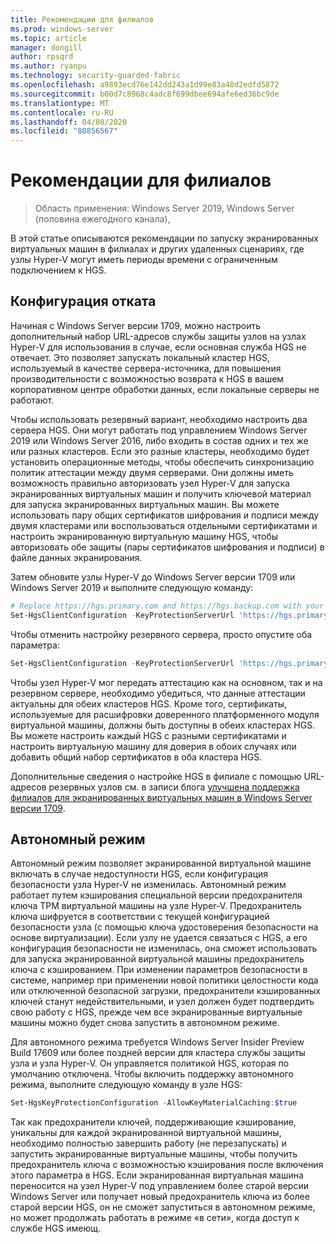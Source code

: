```yaml
---
title: Рекомендации для филиалов
ms.prod: windows-server
ms.topic: article
manager: dongill
author: rpsqrd
ms.author: ryanpu
ms.technology: security-guarded-fabric
ms.openlocfilehash: a9893ecd76e142dd243a1d99e83a48d2edfd5872
ms.sourcegitcommit: b00d7c8968c4adc8f699dbee694afe6ed36bc9de
ms.translationtype: MT
ms.contentlocale: ru-RU
ms.lasthandoff: 04/08/2020
ms.locfileid: "80856567"
---
```

# <a name="branch-office-considerations"></a>Рекомендации для филиалов

> Область применения: Windows Server 2019, Windows Server (половина ежегодного канала), 

В этой статье описываются рекомендации по запуску экранированных виртуальных машин в филиалах и других удаленных сценариях, где узлы Hyper-V могут иметь периоды времени с ограниченным подключением к HGS.

## <a name="fallback-configuration"></a>Конфигурация отката

Начиная с Windows Server версии 1709, можно настроить дополнительный набор URL-адресов службы защиты узлов на узлах Hyper-V для использования в случае, если основная служба HGS не отвечает.
Это позволяет запускать локальный кластер HGS, используемый в качестве сервера-источника, для повышения производительности с возможностью возврата к HGS в вашем корпоративном центре обработки данных, если локальные серверы не работают.

Чтобы использовать резервный вариант, необходимо настроить два сервера HGS. Они могут работать под управлением Windows Server 2019 или Windows Server 2016, либо входить в состав одних и тех же или разных кластеров. Если это разные кластеры, необходимо будет установить операционные методы, чтобы обеспечить синхронизацию политик аттестации между двумя серверами. Они должны иметь возможность правильно авторизовать узел Hyper-V для запуска экранированных виртуальных машин и получить ключевой материал для запуска экранированных виртуальных машин. Вы можете использовать пару общих сертификатов шифрования и подписи между двумя кластерами или воспользоваться отдельными сертификатами и настроить экранированную виртуальную машину HGS, чтобы авторизовать обе защиты (пары сертификатов шифрования и подписи) в файле данных экранирования.

Затем обновите узлы Hyper-V до Windows Server версии 1709 или Windows Server 2019 и выполните следующую команду:
```powershell
# Replace https://hgs.primary.com and https://hgs.backup.com with your own domain names and protocols
Set-HgsClientConfiguration -KeyProtectionServerUrl 'https://hgs.primary.com/KeyProtection' -AttestationServerUrl 'https://hgs.primary.com/Attestation' -FallbackKeyProtectionServerUrl 'https://hgs.backup.com/KeyProtection' -FallbackAttestationServerUrl 'https://hgs.backup.com/Attestation'
```

Чтобы отменить настройку резервного сервера, просто опустите оба параметра:
```powershell
Set-HgsClientConfiguration -KeyProtectionServerUrl 'https://hgs.primary.com/KeyProtection' -AttestationServerUrl 'https://hgs.primary.com/Attestation'
```

Чтобы узел Hyper-V мог передать аттестацию как на основном, так и на резервном сервере, необходимо убедиться, что данные аттестации актуальны для обеих кластеров HGS.
Кроме того, сертификаты, используемые для расшифровки доверенного платформенного модуля виртуальной машины, должны быть доступны в обеих кластерах HGS.
Вы можете настроить каждый HGS с разными сертификатами и настроить виртуальную машину для доверия в обоих случаях или добавить общий набор сертификатов в оба кластера HGS.

Дополнительные сведения о настройке HGS в филиале с помощью URL-адресов резервных узлов см. в записи блога [улучшена поддержка филиалов для экранированных виртуальных машин в Windows Server версии 1709](https://blogs.technet.microsoft.com/datacentersecurity/2017/11/15/improved-branch-office-support-for-shielded-vms-in-windows-server-version-1709/).


## <a name="offline-mode"></a>Автономный режим

Автономный режим позволяет экранированной виртуальной машине включать в случае недоступности HGS, если конфигурация безопасности узла Hyper-V не изменилась.
Автономный режим работает путем кэширования специальной версии предохранителя ключа TPM виртуальной машины на узле Hyper-V.
Предохранитель ключа шифруется в соответствии с текущей конфигурацией безопасности узла (с помощью ключа удостоверения безопасности на основе виртуализации).
Если узлу не удается связаться с HGS, а его конфигурация безопасности не изменилась, она сможет использовать для запуска экранированной виртуальной машины предохранитель ключа с кэшированием.
При изменении параметров безопасности в системе, например при применении новой политики целостности кода или отключенной безопасной загрузки, предохранители кэшированных ключей станут недействительными, и узел должен будет подтвердить свою работу с HGS, прежде чем все экранированные виртуальные машины можно будет снова запустить в автономном режиме.

Для автономного режима требуется Windows Server Insider Preview Build 17609 или более поздней версии для кластера службы защиты узла и узла Hyper-V.
Он управляется политикой HGS, которая по умолчанию отключена.
Чтобы включить поддержку автономного режима, выполните следующую команду в узле HGS:

```powershell
Set-HgsKeyProtectionConfiguration -AllowKeyMaterialCaching:$true
```

Так как предохранители ключей, поддерживающие кэширование, уникальны для каждой экранированной виртуальной машины, необходимо полностью завершить работу (не перезапускать) и запустить экранированные виртуальные машины, чтобы получить предохранитель ключа с возможностью кэширования после включения этого параметра в HGS.
Если экранированная виртуальная машина переносится на узел Hyper-V под управлением более старой версии Windows Server или получает новый предохранитель ключа из более старой версии HGS, он не сможет запуститься в автономном режиме, но может продолжать работать в режиме «в сети», когда доступ к службе HGS имеющ.
